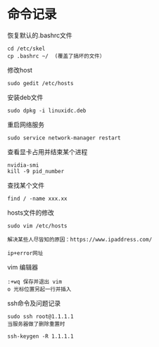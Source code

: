 # 命令记录
恢复默认的.bashrc文件

    cd /etc/skel
    cp .bashrc ~/  (覆盖了搞坏的文件）

修改host

    sudo gedit /etc/hosts

安装deb文件

    sudo dpkg -i linuxidc.deb

重启网络服务

    sudo service network-manager restart

查看显卡占用并结束某个进程

    nvidia-smi
    kill -9 pid_number

查找某个文件

    find / -name xxx.xx
    
hosts文件的修改

    sudo vim /etc/hosts
    
    解决某些人尽皆知的原因：https://www.ipaddress.com/
    
    ip+error网址
    
vim 编辑器
    
    :+wq 保存并退出 vim
    o 光标位置另起一行并插入

ssh命令及问题记录
      
    sudo ssh root@1.1.1.1
    当服务器做了删除重置时 

    ssh-keygen -R 1.1.1.1
         
